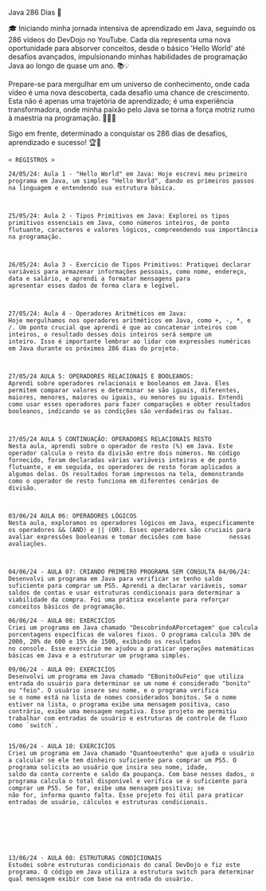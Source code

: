 Java 286 Dias 🚀

🎓 Iniciando minha jornada intensiva de aprendizado em Java, seguindo os 286 vídeos do DevDojo no YouTube. Cada dia representa uma nova oportunidade para absorver conceitos, desde o básico 'Hello World' até desafios avançados, impulsionando minhas habilidades de programação Java ao longo de quase um ano. 📚💡

  Prepare-se para mergulhar em um universo de conhecimento, onde cada vídeo é uma nova descoberta, cada desafio uma chance de crescimento. Esta não é apenas uma trajetória de aprendizado; é uma          experiência transformadora, onde minha paixão pelo Java se torna a força motriz rumo à maestria na programação. 🌟👨‍💻

  Sigo em frente, determinado a conquistar os 286 dias de desafios, aprendizado e sucesso! 🏆🚀



    < REGISTROS >

    24/05/24: Aula 1 - "Hello World" em Java: Hoje escrevi meu primeiro programa em Java, um simples "Hello World", dando os primeiros passos na linguagem e entendendo sua estrutura básica.



    25/05/24: Aula 2 - Tipos Primitivos em Java: Explorei os tipos primitivos essenciais em Java, como números inteiros, de ponto flutuante, caracteres e valores lógicos, compreendendo sua importância     na programação.



    26/05/24: Aula 3 - Exercício de Tipos Primitivos: Pratiquei declarar variáveis para armazenar informações pessoais, como nome, endereço, data e salário, e aprendi a formatar mensagens para             apresentar esses dados de forma clara e legível.



    27/05/24: Aula 4 - Operadores Aritméticos em Java:
    Hoje mergulhamos nos operadores aritméticos em Java, como +, -, *, e /. Um ponto crucial que aprendi é que ao concatenar inteiros com inteiros, o resultado desses dois inteiros será sempre um          inteiro. Isso é importante lembrar ao lidar com expressões numéricas em Java durante os próximos 286 dias do projeto.



    27/05/24 AULA 5: OPERADORES RELACIONAIS E BOOLEANOS:
    Aprendi sobre operadores relacionais e booleanos em Java. Eles permitem comparar valores e determinar se são iguais, diferentes, maiores, menores, maiores ou iguais, ou menores ou iguais. Entendi      como usar esses operadores para fazer comparações e obter resultados booleanos, indicando se as condições são verdadeiras ou falsas.



    27/05/24 AULA 5 CONTINUAÇÃO: OPERADORES RELACIONAIS RESTO 
    Nesta aula, aprendi sobre o operador de resto (%) em Java. Este operador calcula o resto da divisão entre dois números. No código fornecido, foram declaradas várias variáveis inteiras e de ponto       flutuante, e em seguida, os operadores de resto foram aplicados a algumas delas. Os resultados foram impressos na tela, demonstrando como o operador de resto funciona em diferentes cenários de         divisão.



    03/06/24 AULA 06: OPERADORES LÓGICOS
    Nesta aula, exploramos os operadores lógicos em Java, especificamente os operadores && (AND) e || (OR). Esses operadores são cruciais para avaliar expressões booleanas e tomar decisões com base        nessas avaliações.



    04/06/24 - AULA 07: CRIANDO PRIMEIRO PROGRAMA SEM CONSULTA 04/06/24:
    Desenvolvi um programa em Java para verificar se tenho saldo suficiente para comprar um PS5. Aprendi a declarar variáveis, somar saldos de contas e usar estruturas condicionais para determinar a       viabilidade da compra. Foi uma prática excelente para reforçar conceitos básicos de programação.

    06/06/24 - AULA 08: EXERCICÍOS
    Criei um programa em Java chamado "DescobrindoAPorcetagem" que calcula porcentagens específicas de valores fixos. O programa calcula 30% de 2000, 20% de 600 e 15% de 1500, exibindo os resultados 
    no console. Esse exercício me ajudou a praticar operações matemáticas básicas em Java e a estruturar um programa simples.

    09/06/24 - AULA 09: EXERCICÍOS
    Desenvolvi um programa em Java chamado "EBonitoOuFeio" que utiliza entrada do usuário para determinar se um nome é considerado "bonito" ou "feio". O usuário insere seu nome, e o programa verifica 
    se o nome está na lista de nomes considerados bonitos. Se o nome estiver na lista, o programa exibe uma mensagem positiva, caso contrário, exibe uma mensagem negativa. Esse projeto me permitiu 
    trabalhar com entradas de usuário e estruturas de controle de fluxo como `switch`.


    15/06/24 - AULA 10: EXERCICÍOS
    Criei um programa em Java chamado "Quantoeutenho" que ajuda o usuário a calcular se ele tem dinheiro suficiente para comprar um PS5. O programa solicita ao usuário que insira seu nome, idade,     
    saldo da conta corrente e saldo da poupança. Com base nesses dados, o programa calcula o total disponível e verifica se é suficiente para comprar um PS5. Se for, exibe uma mensagem positiva; se 
    não for, informa quanto falta. Esse projeto foi útil para praticar entradas de usuário, cálculos e estruturas condicionais.



    



    13/06/24 - AULA 08: ESTRUTURAS CONDICIONAIS
    Estudei sobre estruturas condicionais do canal DevDojo e fiz este programa. O código em Java utiliza a estrutura switch para determinar qual mensagem exibir com base na entrada do usuário.

    


